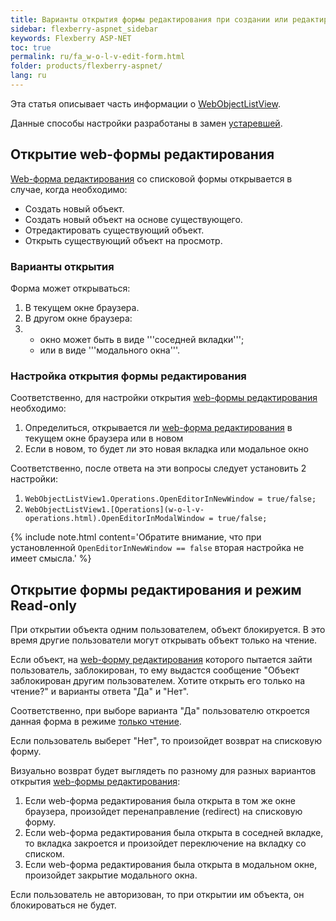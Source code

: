 ```yaml
---
title: Варианты открытия формы редактирования при создании или редактировании объекта в WOLV
sidebar: flexberry-aspnet_sidebar
keywords: Flexberry ASP-NET
toc: true
permalink: ru/fa_w-o-l-v-edit-form.html
folder: products/flexberry-aspnet/
lang: ru
---
```

Эта статья описывает часть информации о [WebObjectListView](web-object-list-view.html).

Данные способы настройки разработаны в замен [устаревшей](thick-box-click-in-row.html).

## Открытие web-формы редактирования

[Web-форма редактирования](web-edit-form.html) со списковой формы открывается в случае, когда необходимо:

* Создать новый объект.
* Создать новый объект на основе существующего.
* Отредактировать существующий объект.
* Открыть существующий объект на просмотр.

### Варианты открытия

Форма может открываться:

1. В текущем окне браузера.
2. В другом окне браузера:
3.
    * окно может быть в виде '''соседней вкладки''';
    * или в виде '''модального окна'''.

### Настройка открытия формы редактирования

Соответственно, для настройки открытия [web-формы редактирования](web-edit-form.html) необходимо:

1. Определиться, открывается ли [web-форма редактирования](web-edit-form.html) в текущем окне браузера или в новом
2. Если в новом, то будет ли это новая вкладка или модальное окно

Соответственно, после ответа на эти вопросы следует установить 2 настройки:

1. `WebObjectListView1.Operations.OpenEditorInNewWindow = true/false;`
2. `WebObjectListView1.[Operations](w-o-l-v-operations.html).OpenEditorInModalWindow = true/false;`

{% include note.html content='Обратите внимание, что при установленной `OpenEditorInNewWindow == false` вторая настройка не имеет смысла.' %}

## Открытие формы редактирования и режим Read-only

При открытии объекта одним пользователем, объект блокируется. В это время другие пользователи могут открывать объект только на чтение. 

Если объект, на [web-форму редактирования](web-edit-form.html) которого пытается зайти пользователь, заблокирован, то ему выдастся сообщение
"Объект заблокирован другим пользователем. Хотите открыть его только на чтение?" и варианты ответа "Да" и "Нет".

Соответственно, при выборе варианта "Да" пользователю откроется данная форма в режиме [только чтение](read-only-web.html).

Если пользователь выберет "Нет", то произойдет возврат на списковую форму.

Визуально возврат будет выглядеть по разному для разных вариантов открытия [web-формы редактирования](web-edit-form.html):

1. Если web-форма редактирования была открыта в том же окне браузера, произойдет перенаправление (redirect) на списковую форму.
2. Если web-форма редактирования была открыта в соседней вкладке, то вкладка закроется и произойдет переключение на вкладку со списком.
3. Если web-форма редактирования была открыта в модальном окне, произойдет закрытие модального окна.

Если пользователь не авторизован, то при открытии им объекта, он блокироваться не будет. 
